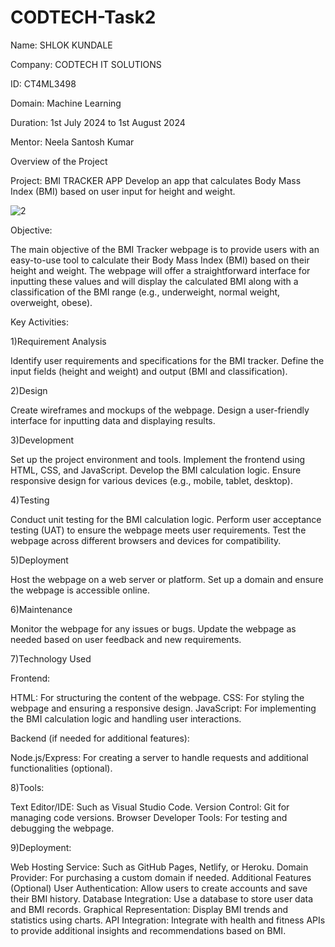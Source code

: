 # CODTECH-Task2
Name: SHLOK KUNDALE

Company: CODTECH IT SOLUTIONS

ID: CT4ML3498

Domain: Machine Learning

Duration: 1st July 2024 to 1st August 2024

Mentor: Neela Santosh Kumar

Overview of the Project

Project: BMI TRACKER APP
 Develop an app that calculates Body Mass Index (BMI) based on user
 input for height and weight.

 ![2](https://github.com/user-attachments/assets/f56b2e2e-8f03-4f2d-b96f-1dc9db68ad86)

Objective:

The main objective of the BMI Tracker webpage is to provide users with an easy-to-use tool to calculate their Body Mass Index (BMI) based on their height and weight. The webpage will offer a straightforward interface for inputting these values and will display the calculated BMI along with a classification of the BMI range (e.g., underweight, normal weight, overweight, obese).

Key Activities:

1)Requirement Analysis

Identify user requirements and specifications for the BMI tracker.
Define the input fields (height and weight) and output (BMI and classification).

2)Design

Create wireframes and mockups of the webpage.
Design a user-friendly interface for inputting data and displaying results.

3)Development

Set up the project environment and tools.
Implement the frontend using HTML, CSS, and JavaScript.
Develop the BMI calculation logic.
Ensure responsive design for various devices (e.g., mobile, tablet, desktop).

4)Testing

Conduct unit testing for the BMI calculation logic.
Perform user acceptance testing (UAT) to ensure the webpage meets user requirements.
Test the webpage across different browsers and devices for compatibility.

5)Deployment

Host the webpage on a web server or platform.
Set up a domain and ensure the webpage is accessible online.

6)Maintenance

Monitor the webpage for any issues or bugs.
Update the webpage as needed based on user feedback and new requirements.

7)Technology Used

Frontend:

HTML: For structuring the content of the webpage.
CSS: For styling the webpage and ensuring a responsive design.
JavaScript: For implementing the BMI calculation logic and handling user interactions.

Backend (if needed for additional features):

Node.js/Express: For creating a server to handle requests and additional functionalities (optional).

8)Tools:

Text Editor/IDE: Such as Visual Studio Code.
Version Control: Git for managing code versions.
Browser Developer Tools: For testing and debugging the webpage.

9)Deployment:

Web Hosting Service: Such as GitHub Pages, Netlify, or Heroku.
Domain Provider: For purchasing a custom domain if needed.
Additional Features (Optional)
User Authentication: Allow users to create accounts and save their BMI history.
Database Integration: Use a database to store user data and BMI records.
Graphical Representation: Display BMI trends and statistics using charts.
API Integration: Integrate with health and fitness APIs to provide additional insights and recommendations based on BMI.
